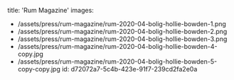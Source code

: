 title: 'Rum Magazine'
images:
  - /assets/press/rum-magazine/rum-2020-04-bolig-hollie-bowden-1.png
  - /assets/press/rum-magazine/rum-2020-04-bolig-hollie-bowden-2.png
  - /assets/press/rum-magazine/rum-2020-04-bolig-hollie-bowden-3.png
  - /assets/press/rum-magazine/rum-2020-04-bolig-hollie-bowden-4-copy.jpg
  - /assets/press/rum-magazine/rum-2020-04-bolig-hollie-bowden-5-copy-copy.jpg
id: d72072a7-5c4b-423e-91f7-239cd2fa2e0a
